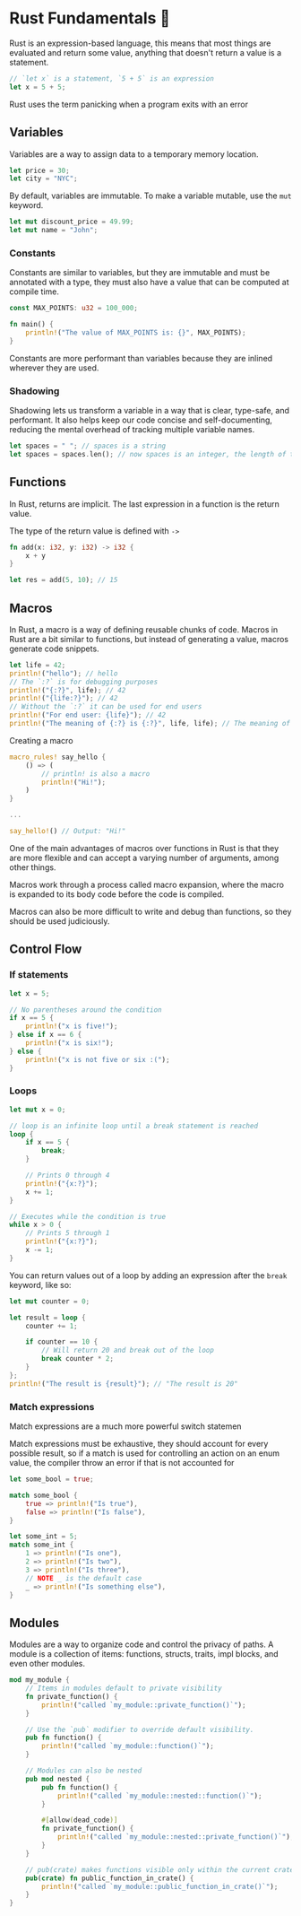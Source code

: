 # Rust Fundamentals 🦀

Rust is an expression-based language, this means that most things are evaluated and return some value, anything that doesn't return a value is a statement.

```rust
// `let x` is a statement, `5 + 5` is an expression
let x = 5 + 5;
```

Rust uses the term panicking when a program exits with an error

## Variables

Variables are a way to assign data to a temporary memory location.

```rust
let price = 30;
let city = "NYC";
```

By default, variables are immutable. To make a variable mutable, use the `mut` keyword.

```rust
let mut discount_price = 49.99;
let mut name = "John";
```

### Constants

Constants are similar to variables, but they are immutable and must be annotated with a type, they must also have a value that can be computed at compile time.

```rust
const MAX_POINTS: u32 = 100_000;

fn main() {
    println!("The value of MAX_POINTS is: {}", MAX_POINTS);
}
```

Constants are more performant than variables because they are inlined wherever they are used.

### Shadowing

Shadowing lets us transform a variable in a way that is clear, type-safe, and performant. It also helps keep our code concise and self-documenting, reducing the mental overhead of tracking multiple variable names.

```rust
let spaces = " "; // spaces is a string
let spaces = spaces.len(); // now spaces is an integer, the length of the original string
```

## Functions

In Rust, returns are implicit. The last expression in a function is the return value.

The type of the return value is defined with `->`

```rust
fn add(x: i32, y: i32) -> i32 {
    x + y
}

let res = add(5, 10); // 15
```

## Macros

In Rust, a macro is a way of defining reusable chunks of code. Macros in Rust are a bit similar to functions, but instead of generating a value, macros generate code snippets.

```rust
let life = 42;
println!("hello"); // hello
// The `:?` is for debugging purposes
println!("{:?}", life); // 42
println!("{life:?}"); // 42
// Without the `:?` it can be used for end users
println!("For end user: {life}"); // 42
println!("The meaning of {:?} is {:?}", life, life); // The meaning of 42 is 42
```

Creating a macro

```rust
macro_rules! say_hello {
    () => (
        // println! is also a macro
        println!("Hi!");
    )
}

...

say_hello!() // Output: "Hi!"
```

One of the main advantages of macros over functions in Rust is that they are more flexible and can accept a varying number of arguments, among other things.

Macros work through a process called macro expansion, where the macro is expanded to its body code before the code is compiled.

Macros can also be more difficult to write and debug than functions, so they should be used judiciously.

## Control Flow

### If statements

```rust
let x = 5;

// No parentheses around the condition
if x == 5 {
    println!("x is five!");
} else if x == 6 {
    println!("x is six!");
} else {
    println!("x is not five or six :(");
}
```

### Loops

```rust
let mut x = 0;

// loop is an infinite loop until a break statement is reached
loop {
    if x == 5 {
        break;
    }

    // Prints 0 through 4
    println!("{x:?}");
    x += 1;
}

// Executes while the condition is true
while x > 0 {
    // Prints 5 through 1
    println!("{x:?}");
    x -= 1;
}
```

You can return values out of a loop by adding an expression after the `break` keyword, like so:

```rust
let mut counter = 0;

let result = loop {
    counter += 1;

    if counter == 10 {
        // Will return 20 and break out of the loop
        break counter * 2;
    }
};
println!("The result is {result}"); // "The result is 20"
```

### Match expressions

Match expressions are a much more powerful switch statemen

Match expressions must be exhaustive, they should account for every possible result, so if a match is used for controlling an action on an enum value, the compiler throw an error if that is not accounted for

```rust
let some_bool = true;

match some_bool {
    true => println!("Is true"),
    false => println!("Is false"),
}

let some_int = 5;
match some_int {
    1 => println!("Is one"),
    2 => println!("Is two"),
    3 => println!("Is three"),
    // NOTE _ is the default case
    _ => println!("Is something else"),
}
```

## Modules

Modules are a way to organize code and control the privacy of paths. A module is a collection of items: functions, structs, traits, impl blocks, and even other modules.

```rust
mod my_module {
    // Items in modules default to private visibility
    fn private_function() {
        println!("called `my_module::private_function()`");
    }

    // Use the `pub` modifier to override default visibility.
    pub fn function() {
        println!("called `my_module::function()`");
    }

    // Modules can also be nested
    pub mod nested {
        pub fn function() {
            println!("called `my_module::nested::function()`");
        }

        #[allow(dead_code)]
        fn private_function() {
            println!("called `my_module::nested::private_function()`");
        }
    }

    // pub(crate) makes functions visible only within the current crate
    pub(crate) fn public_function_in_crate() {
        println!("called `my_module::public_function_in_crate()`");
    }
}
```

